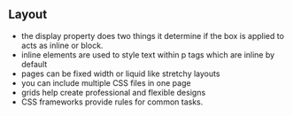 ## Layout
- the display property does two things it determine if the box is applied to acts as inline or block.
- inline elements are used to style text within p tags which are inline by default
- pages can be fixed width or liquid like stretchy layouts
- you can include multiple CSS files in one page
- grids help create professional and flexible designs 
- CSS frameworks provide rules for common tasks.
